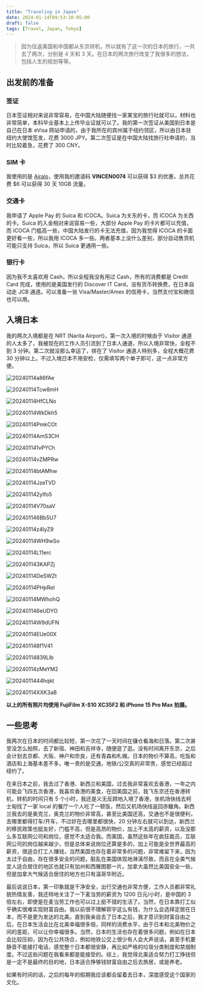 ```yaml
---
title: "Traveling in Japan"
date: 2024-01-14T09:53:10-05:00
draft: false
tags: [Travel, Japan, Tokyo]
---
```


> 因为往返美国和中国都从东京转机，所以就有了这一次的日本的旅行，一共去了两次，分别是 4 天和 3 天。在日本的两次旅行改变了我很多的想法，包括人生的规划等等。

## 出发前的准备
### 签证
日本签证相对来说非常容易，在中国大陆随便找一家某宝的旅行社就可以，材料也非常简单，本科毕业基本上上传毕业证就可以了。我的第一次签证从美国到日本是自己在日本 eVisa 网站申请的，由于我所在的宾州属于纽约领区，所以由日本驻纽约大使馆签发，花费 3000 JPY。第二次签证是在中国大陆找旅行社申请的，当时比较着急，花费了 300 CNY。

### SIM 卡
我使用的是 [Airalo](https://www.airalo.com/japan-esim/moshi-moshi-30days-10gb)，使用我的邀请码 **VINCEN0074** 可以获得 $3 的优惠，总共花费 $6 可以获得 30 天 10GB 流量。

### 交通卡
我申请了 Apple Pay 的 Suica 和 ICOCA。Suica 为关东的卡，而 ICOCA 为关西的卡。Suica 的入金相对来说容易一些，大部分 Apple Pay 的卡片都可以充值，而 ICOCA 门槛高一些，中国大陆发行的卡无法充值，因为我觉得 ICOCA 的卡面更好看一些，所以我用 ICOCA 多一些。两者基本上没什么差别，部分自动售货机可能只支持 Suica，所以 Suica 更通用一些。

### 银行卡
因为我不太喜欢用 Cash，所以全程我没有用过 Cash，所有的消费都是 Credit Card 完成，使用的是美国发行的 Discover IT Card，没有货币转换费，在日本自动走 JCB 通道。可以准备一张 Visa/Master/Amex 的信用卡，当然支付宝和微信也可以用。

## 入境日本
我的两次入境都是在 NRT (Narita Airport)，第一次入境的时候由于 Visitor 通道的人太多了，我被现在的工作人员引流到了日本人通道，所以入境非常快，全程不到 3 分钟。第二次就没那么幸运了，排在了 Visitor 通道人特别多，全程大概花费 30 分钟以上。不过入境日本不用安检，仅需填写两个单子即可，这一点非常方便。

![20240114a86fAe](https://static.qwq.mx/https://r2.qwq.mx/blog/20240114a86fAe.jpeg)

![20240114Tcw8mH](https://static.qwq.mx/https://r2.qwq.mx/blog/20240114Tcw8mH.jpeg)

![20240114HfCLNo](https://static.qwq.mx/https://r2.qwq.mx/blog/20240114HfCLNo.jpeg)

![20240114WkDkh5](https://static.qwq.mx/https://r2.qwq.mx/blog/20240114WkDkh5.jpeg)

![20240114PmkCOt](https://static.qwq.mx/https://r2.qwq.mx/blog/20240114PmkCOt.jpeg)

![20240114AmS3CH](https://static.qwq.mx/https://r2.qwq.mx/blog/20240114AmS3CH.jpeg)

![202401141vPYCh](https://static.qwq.mx/https://r2.qwq.mx/blog/202401141vPYCh.jpeg)

![20240114vZMPRw](https://static.qwq.mx/https://r2.qwq.mx/blog/20240114vZMPRw.jpeg)

![20240114btAMhw](https://static.qwq.mx/https://r2.qwq.mx/blog/20240114btAMhw.jpeg)

![20240114JzeTVD](https://static.qwq.mx/https://r2.qwq.mx/blog/20240114JzeTVD.jpeg)

![202401142ylfo5](https://static.qwq.mx/https://r2.qwq.mx/blog/202401142ylfo5.jpeg)

![20240114V70saV](https://static.qwq.mx/https://r2.qwq.mx/blog/20240114V70saV.jpeg)

![202401146Bb5U7](https://static.qwq.mx/https://r2.qwq.mx/blog/202401146Bb5U7.jpeg)

![20240114z4lyZ9](https://static.qwq.mx/https://r2.qwq.mx/blog/20240114z4lyZ9.jpeg)

![20240114WH9wSo](https://static.qwq.mx/https://r2.qwq.mx/blog/20240114WH9wSo.jpeg)

![20240114L11erc](https://static.qwq.mx/https://r2.qwq.mx/blog/20240114L11erc.jpeg)

![202401143KAPZj](https://static.qwq.mx/https://r2.qwq.mx/blog/202401143KAPZj.jpeg)

![20240114DeSWZt](https://static.qwq.mx/https://r2.qwq.mx/blog/20240114DeSWZt.jpeg)

![20240114PHpReI](https://static.qwq.mx/https://r2.qwq.mx/blog/20240114PHpReI.jpeg)

![20240114MWhohQ](https://static.qwq.mx/https://r2.qwq.mx/blog/20240114MWhohQ.jpeg)

![202401146eUDYO](https://static.qwq.mx/https://r2.qwq.mx/blog/202401146eUDYO.jpeg)

![20240114W9dUFN](https://static.qwq.mx/https://r2.qwq.mx/blog/20240114W9dUFN.jpeg)

![20240114EUe00X](https://static.qwq.mx/https://r2.qwq.mx/blog/20240114EUe00X.jpg)

![202401148f1V41](https://static.qwq.mx/https://r2.qwq.mx/blog/202401148f1V41.jpg)

![20240114839Llb](https://static.qwq.mx/https://r2.qwq.mx/blog/20240114839Llb.jpeg)

![20240114zMeYM2](https://static.qwq.mx/https://r2.qwq.mx/blog/20240114zMeYM2.jpg)

![2024011444hqkt](https://static.qwq.mx/https://r2.qwq.mx/blog/2024011444hqkt.jpg)

![20240114XXK3aB](https://static.qwq.mx/https://r2.qwq.mx/blog/20240114XXK3aB.jpeg)

**以上的所有照片均使用 FujiFilm X-S10 XC35F2 和 iPhone 15 Pro Max 拍摄。**

## 一些思考
我两次在日本的时间都比较短，第一次花了一天时间在镰仓看海和日落。第二次甚至没怎么拍照，去了新宿、神田和吉祥寺，随便逛了逛。没有时间离开东京，之后会计划去京都、大阪、神户和奈良，还有青森和札幌。日本的物价不算高，吃饭和酒店和上海基本差不多，唯一贵的是交通，地铁/公交真的非常贵，感觉已经超过纽约了。

在来日本之前，我去过了香港、新西兰和美国，过去我非常喜欢去香港，一年之内可能会飞四五次香港，我喜欢香港的美食，在回美国之前，我飞东京还在香港转机，转机的时间只有 5 个小时，我还是义无反顾地入境了香港，坐机场快线去柯士甸找了一家 local 的餐厅一个人吃了一顿饭，然后又机场快线返回赤𫚭角。新西兰我去的是奥克兰，奥克兰的物价非常高，甚至比美国还高，交通也不是很便利，去哪里都得打车/开车，不过好在去哪里都很快，20 分钟左右就可以到达，新西兰的移民政策也挺友好，门槛不高，但是高昂的物价，加上不太高的薪资，以及没那么多互联网公司和岗位，感觉不太适合我。而美国，虽然这些年在疯狂裁员，互联网公司的岗位越来越少，但是总体来说岗位还算是多的，加上可能是全世界最高的薪资，很适合打工人赚钱，当然美国也存在着非常多的问题，非常难留下来，因为太过于自由，存在很多安全的问题，脏乱在美国体现地淋漓尽致，而且在全美气候宜人适合居住的地区也就只有加州和西雅图那一片。加拿大虽然比美国安全一些，但是加拿大气候适合居住的地方也只有温哥华附近。

最后说说日本，第一印象就是干净安全，出行交通也非常方便，工作人员都非常礼貌热情友善，我还特地关注了一下麦当劳的薪资为 1200 日元/小时，是中国的 3 倍左右，即使是在麦当劳工作也可以过上挺不错的生活了。当然，在日本靠打工似乎确实很难实现财富自由。我以前很不理解郭宇这么有钱，为什么会选择定居在日本，而不是更为发达的北美。直到我亲自去了日本之后，我才意识到财富自由之后，在日本生活会比在北美幸福很多倍，同样的消费水平，由于日本和北美物价之间的差距，可以让你幸福很多。当然，日本的生活也存在着很多问题，例如在日本会比较压抑，因为在公共场合，例如地铁公交上很少有人会大声说话，甚至手机要静音不能接打电话，感觉整个日本都很安静，再比如严格的垃圾分类制度和禁烟制度。不过这些问题在我看来都是能接受的。综上，我觉得北美适合努力打工挣钱但是一定不是最终的目的地，日本适合挣够钱财富自由之后去旅居，或是养老。

如果有时间的话，之后的每年的假期我应该都会留着去日本，深度感受这个国家的文化。